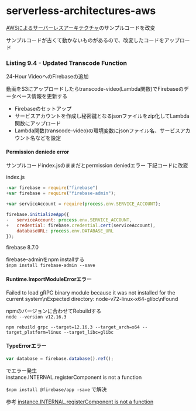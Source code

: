 # serverless-architectures-aws


[AWSによるサーバーレスアーキテクチャ](https://www.shoeisha.co.jp/book/detail/9784798155166)のサンプルコードを改変

サンプルコードが古くて動かないものがあるので、改変したコードをアップロード

### Listing 9.4 - Updated Transcode Function
24-Hour VideoへのFirebaseの追加

動画をS3にアップロードしたらtranscode-video(Lambda関数)でFirebaseのデータベース情報を更新する

- Firebaseのセットアップ
- サービスアカウントを作成し秘密鍵となるjsonファイルをzip化してLambda関数にアップロード
- Lambda関数(transcode-video)の環境変数にjsonファイル名、サービスアカウント名などを設定

#### Permission deniede error
サンプルコードindex.jsのままだとpermission deniedエラー
下記コードに改変

index.js
```js 
-var firebase = require("firebase")
+var firebase = require("firebase-admin");
```

```js
+var serviceAccount = require(process.env.SERVICE_ACCOUNT);

firebase.initializeApp({
-   serviceAccount: process.env.SERVICE_ACCOUNT,
+   credential: firebase.credential.cert(serviceAccount),
    databaseURL: process.env.DATABASE_URL
});
```
firebase 8.7.0  

firebase-adminをnpm installする  
`$npm install firebase-admin --save`

#### Runtime.ImportModuleErrorエラー
Failed to load gRPC binary module because it was not installed for the current system\nExpected directory: node-v72-linux-x64-glibc\nFound

npmのバージョンに合わせてRebuildする  
`node --version
v12.16.3`

`npm rebuild grpc --target=12.16.3 --target_arch=x64 --target_platform=linux --target_libc=glibc`

#### TypeErrorエラー
```js
var database = firebase.database().ref();
```
でエラー発生  
instance.INTERNAL.registerComponent is not a function  

`$npm install @firebase/app -save`
で解決  

参考
[instance.INTERNAL.registerComponent is not a function](https://stackoverflow.com/questions/59275670/cloud-function-deployment-typeerror-instance-internal-registercomponent-is-no)









